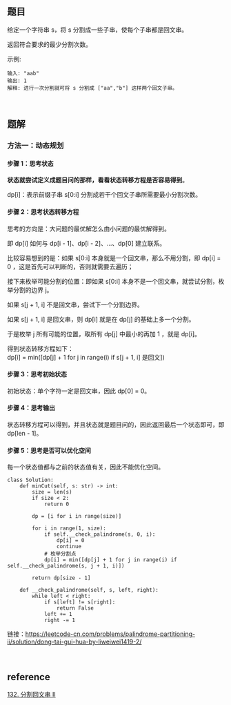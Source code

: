 ## 题目
给定一个字符串 s，将 s 分割成一些子串，使每个子串都是回文串。

返回符合要求的最少分割次数。

示例:
```
输入: "aab"
输出: 1
解释: 进行一次分割就可将 s 分割成 ["aa","b"] 这样两个回文子串。
```

&nbsp;
## 题解
### 方法一：动态规划
#### 步骤 1：思考状态
**状态就尝试定义成题目问的那样，看看状态转移方程是否容易得到**。

dp[i]：表示前缀子串 s[0:i] 分割成若干个回文子串所需要最小分割次数。

#### 步骤 2：思考状态转移方程

思考的方向是：大问题的最优解怎么由小问题的最优解得到。

即 dp[i] 如何与 dp[i - 1]、dp[i - 2]、...、dp[0] 建立联系。

比较容易想到的是：如果 s[0:i] 本身就是一个回文串，那么不用分割，即 dp[i] = 0 ，这是首先可以判断的，否则就需要去遍历；

接下来枚举可能分割的位置：即如果 s[0:i] 本身不是一个回文串，就尝试分割，枚举分割的边界 j。

如果 s[j + 1, i] 不是回文串，尝试下一个分割边界。

如果 s[j + 1, i] 是回文串，则 dp[i] 就是在 dp[j] 的基础上多一个分割。

于是枚举 j 所有可能的位置，取所有 dp[j] 中最小的再加 1 ，就是 dp[i]。

得到状态转移方程如下：   
dp[i] = min([dp[j] + 1 for j in range(i) if s[j + 1, i] 是回文])
#### 步骤 3：思考初始状态
初始状态：单个字符一定是回文串，因此 dp[0] = 0。

#### 步骤 4：思考输出
状态转移方程可以得到，并且状态就是题目问的，因此返回最后一个状态即可，即 dp[len - 1]。

#### 步骤 5：思考是否可以优化空间
每一个状态值都与之前的状态值有关，因此不能优化空间。
```
class Solution:
    def minCut(self, s: str) -> int:
        size = len(s)
        if size < 2:
            return 0

        dp = [i for i in range(size)]

        for i in range(1, size):
            if self.__check_palindrome(s, 0, i):
                dp[i] = 0
                continue
            # 枚举分割点
            dp[i] = min([dp[j] + 1 for j in range(i) if self.__check_palindrome(s, j + 1, i)])

        return dp[size - 1]

    def __check_palindrome(self, s, left, right):
        while left < right:
            if s[left] != s[right]:
                return False
            left += 1
            right -= 1
```
链接：https://leetcode-cn.com/problems/palindrome-partitioning-ii/solution/dong-tai-gui-hua-by-liweiwei1419-2/

&nbsp;
## reference
[132. 分割回文串 II](https://leetcode-cn.com/problems/palindrome-partitioning-ii/)
